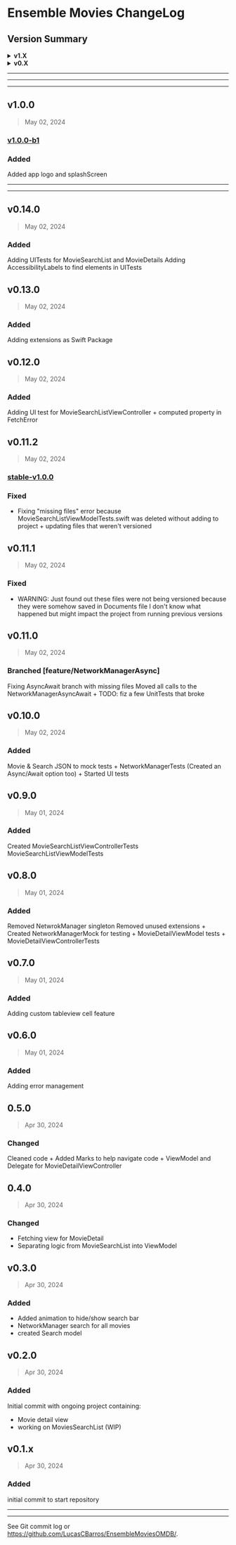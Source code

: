 Ensemble Movies ChangeLog
===============

## Version Summary
<details>
<summary><strong>v1.X</strong> </summary>

- [1.0.0](#v100)
</details>

<details>
<summary><strong>v0.X</strong> </summary>

- [0.14.0](#v0140)
- [0.13.0](#v0130)
- [0.12.2](#v0120)
- [0.11.2](#v0112)
- [0.11.1](#v0111)
- [0.11.0](#v0110)
- [0.10.0](#v0100)
- [0.9.0](#v090)
- [0.8.0](#v080)
- [0.7.0](#v070)
- [0.6.0](#v060)
- [0.5.0](#v050)
- [0.4.0](#v040)
- [0.3.0](#v030)
- [0.2.0](#v020)
- [0.1.x](#v01x)
</details>

---
---
---

## v1.0.0
> May 02, 2024

 ### [v1.0.0-b1](https://github.com/LucasCBarros/EnsembleMoviesOMDB/tree/v1.0.0.b1)
### Added
Added app logo and splashScreen

---

---

## v0.14.0
> May 02, 2024
### Added
Adding UITests for MovieSearchList and MovieDetails 
Adding AccessibilityLabels to find elements in UITests

## v0.13.0 
> May 02, 2024
### Added
Adding extensions as Swift Package

## v0.12.0
> May 02, 2024
### Added
Adding UI test for MovieSearchListViewController + computed property in FetchError


## v0.11.2
> May 02, 2024

### [stable-v1.0.0](https://github.com/LucasCBarros/EnsembleMoviesOMDB/tree/Stable-v1.0.0)
### Fixed 
- Fixing "missing files" error because MovieSearchListViewModelTests.swift was deleted without adding to project + updating files that weren't versioned


## v0.11.1
> May 02, 2024
### Fixed
- WARNING: Just found out these files were not being versioned because they were somehow saved in Documents file
I don't know what happened but might impact the project from running previous versions

## v0.11.0 
> May 02, 2024
### Branched [feature/NetworkManagerAsync]
Fixing AsyncAwait branch with missing files
Moved all calls to the NetworkManagerAsyncAwait + TODO: fiz a few UnitTests that broke

## v0.10.0 
> May 02, 2024
### Added
Movie & Search JSON to mock tests + NetworkManagerTests (Created an Async/Await option too) + Started UI tests

## v0.9.0 
> May 01, 2024
### Added
Created MovieSearchListViewControllerTests
MovieSearchListViewModelTests

## v0.8.0
> May 01, 2024
### Added
Removed NetwrokManager singleton
Removed unused extensions + Created NetworkManagerMock for testing + MovieDetailViewModel tests + MovieDetailViewControllerTests

## v0.7.0 
> May 01, 2024
### Added
Adding custom tableview cell feature

## v0.6.0 
> May 01, 2024
### Added
Adding error management

## 0.5.0
> Apr 30, 2024
### Changed
Cleaned code + Added Marks to help navigate code + ViewModel and Delegate for MovieDetailViewController

## 0.4.0
> Apr 30, 2024
### Changed
- Fetching view for MovieDetail
- Separating logic from MovieSearchList into ViewModel

## v0.3.0
> Apr 30, 2024
### Added
- Added animation to hide/show search bar 
- NetworkManager search for all movies
- created Search model

## v0.2.0
 > Apr 30, 2024
### Added
Initial commit with ongoing project
containing: 
- Movie detail view 
- working on MoviesSearchList (WIP)

## v0.1.x
> Apr 30, 2024
### Added
initial commit to start repository 

---
---
See Git commit log or https://github.com/LucasCBarros/EnsembleMoviesOMDB/.
